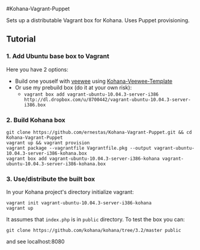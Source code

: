 #Kohana-Vagrant-Puppet

Sets up a distributable Vagrant box for Kohana. Uses Puppet provisioning.

## Tutorial

### 1. Add Ubuntu base box to Vagrant

Here you have 2 options:

* Build one youself with [veewee]() using [Kohana-Veewee-Template](http://github.com/ernestas/Kohana-Veewee-Template)
* Or use my prebuild box (do it at your own risk):
    * `vagrant box add vagrant-ubuntu-10.04.3-server-i386 http://dl.dropbox.com/u/8700442/vagrant-ubuntu-10.04.3-server-i386.box`

### 2. Build Kohana box

    git clone https://github.com/ernestas/Kohana-Vagrant-Puppet.git && cd Kohana-Vagrant-Puppet
    vagrant up && vagrant provision
    vagrant package --vagrantfile Vagrantfile.pkg --output vagrant-ubuntu-10.04.3-server-i386-kohana.box
    vagrant box add vagrant-ubuntu-10.04.3-server-i386-kohana vagrant-ubuntu-10.04.3-server-i386-kohana.box


### 3. Use/distribute the built box

In your Kohana project's directory initialize vagrant:

    vagrant init vagrant-ubuntu-10.04.3-server-i386-kohana
    vagrant up

It assumes that `index.php` is in `public` directory. To test the box you can:

    git clone https://github.com/kohana/kohana/tree/3.2/master public

and see localhost:8080
